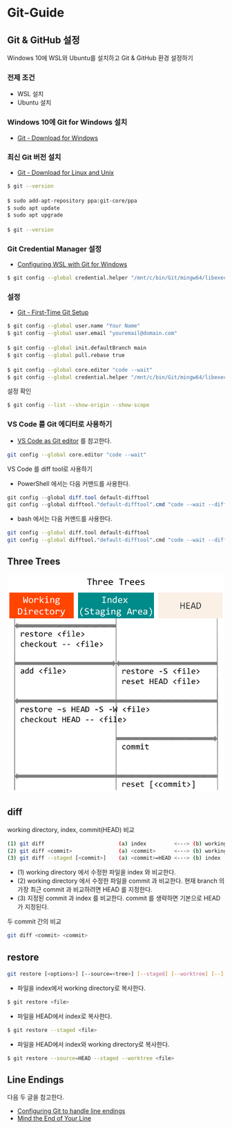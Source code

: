 # Git-Guide

## Git & GitHub 설정

Windows 10에 WSL와 Ubuntu를 설치하고 Git & GitHub 환경 설정하기

### 전제 조건

- WSL 설치
- Ubuntu 설치

### Windows 10에 Git for Windows 설치

- [Git - Download for Windows](https://git-scm.com/download/win)

### 최신 Git 버전 설치

- [Git - Download for Linux and Unix](https://git-scm.com/download/linux)

```bash
$ git --version

$ sudo add-apt-repository ppa:git-core/ppa
$ sudo apt update
$ sudo apt upgrade

$ git --version
```

### Git Credential Manager 설정

- [Configuring WSL with Git for Windows](https://github.com/GitCredentialManager/git-credential-manager/blob/main/docs/wsl.md#configuring-wsl-with-git-for-windows-recommended)

```bash
$ git config --global credential.helper "/mnt/c/bin/Git/mingw64/libexec/git-core/git-credential-manager-core.exe"
```

### 설정

- [Git - First-Time Git Setup](https://git-scm.com/book/en/v2/Getting-Started-First-Time-Git-Setup)

```bash
$ git config --global user.name "Your Name"
$ git config --global user.email "youremail@domain.com"

$ git config --global init.defaultBranch main
$ git config --global pull.rebase true

$ git config --global core.editor "code --wait"
$ git config --global credential.helper "/mnt/c/bin/Git/mingw64/libexec/git-core/git-credential-manager-core.exe"
```

설정 확인

```bash
$ git config --list --show-origin --show-scope
```

### VS Code 를 Git 에디터로 사용하기

- [VS Code as Git editor](https://code.visualstudio.com/docs/editor/versioncontrol#_vs-code-as-git-editor) 를 참고한다.

```bash
git config --global core.editor "code --wait"
```

VS Code 를 diff tool로 사용하기

- PowerShell 에서는 다음 커맨드를 사용한다.

```powershell
git config --global diff.tool default-difftool
git config --global difftool."default-difftool".cmd "code --wait --diff `$LOCAL `$REMOTE"
```

- bash 에서는 다음 커맨드를 사용한다.

```bash
git config --global diff.tool default-difftool
git config --global difftool."default-difftool".cmd "code --wait --diff \$LOCAL \$REMOTE"
```

## Three Trees

![Three Trees](./images/three-trees.png)

## diff

working directory, index, commit(HEAD) 비교

```bash
(1) git diff                        (a) index         <---> (b) working directory
(2) git diff <commit>               (a) <commit>      <---> (b) working directory
(3) git diff --staged [<commit>]    (a) <commit>=HEAD <---> (b) index
```

- (1) working directory 에서 수정한 파일을 index 와 비교한다.
- (2) working directory 에서 수정한 파일을 commit 과 비교한다. 현재 branch 의 가장 최근 commit 과 비교하려면 HEAD 를 지정한다.
- (3) 지정된 commit 과 index 를 비교한다. commit 를 생략하면 기본으로 HEAD 가 지정된다.

두 commit 간의 비교

```bash
git diff <commit> <commit>
```

## restore

```bash
git restore [<options>] [--source=<tree>] [--staged] [--worktree] [--] <pathspec>…​
```

- 파일을 index에서 working directory로 복사한다.

```bash
$ git restore <file>
```

- 파일을 HEAD에서 index로 복사한다.

```bash
$ git restore --staged <file>
```

- 파일을 HEAD에서 index와 working directory로 복사한다.

```bash
$ git restore --source=HEAD --staged --worktree <file>
```

## Line Endings

다음 두 글을 참고한다.

- [Configuring Git to handle line endings](https://docs.github.com/en/free-pro-team@latest/github/using-git/configuring-git-to-handle-line-endings)
- [Mind the End of Your Line](https://adaptivepatchwork.com/2012/03/01/mind-the-end-of-your-line/)
